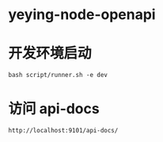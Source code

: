 # yeying-node-openapi

# 开发环境启动

    bash script/runner.sh -e dev

# 访问 api-docs

    http://localhost:9101/api-docs/